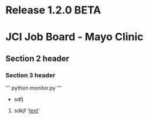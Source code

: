 # Release 1.2.0 BETA
# JCI Job Board - Mayo Clinic
## Section 2 header
### Section 3 header
''' python monitor.py '''
- sdfj
1. sdkjf
'[text](url)'
